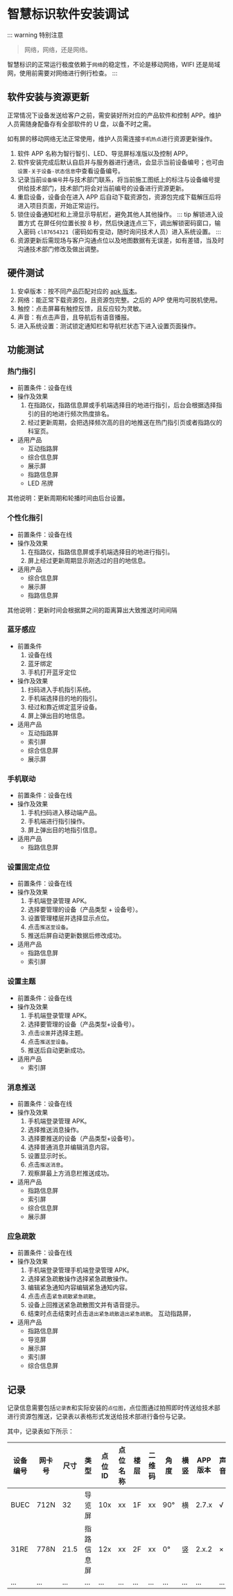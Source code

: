 # 智慧标识软件安装调试

::: warning 特别注意

> 网络，网络，还是网络。

智慧标识的正常运行极度依赖于`网络`的稳定性，不论是移动网络，WIFI 还是局域网，使用前需要对网络进行例行检查。
:::

## 软件安装与资源更新

正常情况下设备发送给客户之前，需安装好所对应的产品软件和控制 APP。维护人员需随身配备存有全部软件的 U 盘，以备不时之需。

如有屏的移动网络无法正常使用，维护人员需连接`手机热点`进行资源更新操作。

1. 软件 APP 名称为智行智引、LED、导览屏标准版以及控制 APP。
1. 软件安装完成后默认自启并与服务器进行通讯，会显示当前设备编号；也可由`设置-关于设备-状态信息`中查看设备编号。
1. 记录当前`设备编号`并与技术部门联系，将当前施工图纸上的标注与设备编号提供给技术部门，技术部门将会对当前编号的设备进行资源更新。
1. 重启设备，设备会在进入 APP 后自动下载资源包，资源包完成下载解压后将进入项目页面，开始正常运行。
1. 锁住设备通知栏和上滑显示导航栏，避免其他人其他操作。
   ::: tip 解锁进入设置方式
   在屏任何位置长按 8 秒，然后快速连点三下，调出解锁密码窗口，输入密码 `cl87654321`（密码如有变动，随时询问技术人员）进入系统设置。
   :::
1. 资源更新后需现场与客户沟通点位以及地图数据有无误差，如有差错，当及时沟通技术部门修改及做出调整。

## 硬件测试

1. 安卓版本：按不同产品匹配对应的 [apk 版本](../productVersion/)。
1. 网络：能正常下载资源包，且资源包完整。之后的 APP 使用均可脱机使用。
1. 触控：点击屏幕有触控反馈，且反应较为灵敏。
1. 声音：有点击声音，且导航后有语音播报。
1. 进入系统设置：测试锁定通知栏和导航栏状态下进入设置页面操作。

## 功能测试

### 热门指引

- 前置条件：设备在线
- 操作及效果
  1. 在指路仪，指路信息屏或手机端选择目的地进行指引，后台会根据选择指引的目的地进行频次热度排名。
  1. 经过更新周期，会把选择频次高的目的地推送在热门指引页或者指路仪的科室页。
- 适用产品
  - 互动指路屏
  - 综合信息屏
  - 展示屏
  - 指路信息屏
  - LED 吊牌

其他说明：更新周期和轮播时间由后台设置。

### 个性化指引

- 前置条件：设备在线
- 操作及效果
  1. 在指路仪，指路信息屏或手机端选择目的地进行指引。
  1. 屏上经过更新周期显示刚选过的目的地信息。
- 适用产品
  - 综合信息屏
  - 展示屏
  - 指路信息屏

其他说明：更新时间会根据屏之间的距离算出大致推送时间间隔

### 蓝牙感应

- 前置条件
  1. 设备在线
  1. 蓝牙绑定
  1. 手机打开蓝牙定位
- 操作及效果
  1. 扫码进入手机指引系统。
  1. 手机端选择目的地的指引。
  1. 经过和靠近绑定蓝牙设备。
  1. 屏上弹出目的地信息。
- 适用产品
  - 互动指路屏
  - 索引屏
  - 综合信息屏
  - 展示屏

### 手机联动

- 前置条件：设备在线
- 操作及效果
  1. 手机扫码进入移动端产品。
  1. 手机端进行指引操作。
  1. 屏上弹出目的地指引信息。
- 适用产品
  - 指路信息屏

### 设置固定点位

- 前置条件：设备在线
- 操作及效果
  1. 手机端登录管理 APK。
  1. 选择要管理的设备（产品类型 + 设备号）。
  1. 设置管理楼层并选择显示点位。
  1. 点击`推送至设备`。
  1. 推送后屏自动更新数据后修改成功。
- 适用产品
  - 指路信息屏
  - 索引屏

### 设置主题

- 前置条件：设备在线
- 操作及效果
  1. 手机端登录管理 APK。
  1. 选择要管理的设备（产品类型+设备号）。
  1. 点击`设置`并选择主题。
  1. 点击`推送至设备`。
  1. 推送后自动更新成功。
- 适用产品
  - 索引屏

### 消息推送

- 前置条件：设备在线
- 操作及效果
  1. 手机端登录管理 APK。
  1. 选择推送消息操作。
  1. 选择要推送的设备（产品类型+设备号）。
  1. 选择普通消息并编辑消息内容。
  1. 设置显示时长。
  1. 点击`推送消息`。
  1. 观察屏最上方消息栏推送成功。
- 适用产品
  - 指路信息屏
  - 索引屏
  - 综合信息屏
  - 展示屏

### 应急疏散

- 前置条件：设备在线
- 操作及效果
  1. 手机端登录管理手机端登录管理 APK。
  1. 选择紧急疏散操作选择紧急疏散操作。
  1. 编辑紧急通知内容编辑紧急通知内容。
  1. 点击点击`紧急疏散紧急疏散`。
  1. 设备上回推送紧急疏散图文并有语音提示。
  1. 结束时点击结束时点击`退出紧急疏散退出紧急疏散`。 互动指路屏，
- 适用产品
  - 指路信息屏
  - 导览屏
  - 展示屏
  - 索引屏
  - 综合信息屏

## 记录

记录信息需要包括`记录表`和实际安装的`点位图`，点位图通过拍照即时传送给技术部进行资源包推送，记录表以表格形式发送给技术部进行备份与记录。

其中，记录表如下所示：

| 设备编号 | 网卡号 | 尺寸 | 类型       | 点位 ID | 点位名称 | 楼层 | 二维码 | 角度 | 横竖 | APP 版本 | 声音 | 触控 |
| -------- | ------ | ---- | ---------- | ------- | -------- | ---- | ------ | ---- | ---- | -------- | ---- | ---- |
| BUEC     | 712N   | 32   | 导览屏     | 10x     | xx       | 1F   | xx     | 90°  | 横   | 2.7.x    | √    | √    |
| 31RE     | 778N   | 21.5 | 指路信息屏 | 12x     | xx       | 2F   | xx     | 0°   | 竖   | 2.x.2    | ×    | √    |
| ...      | ...    | ...  | ...        | ...     | ...      | ...  | ...    | ...  | ...  | ...      | ...  | ...  |

